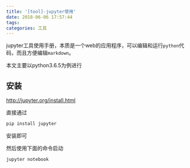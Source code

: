 ```yaml
---
title: '[tool]-jupyter使用'
date: 2018-06-06 17:57:44
tags:
categories: 工具
---
```


jupyter工具使用手册，本质是一个web的应用程序，可以编辑和运行`python`代码，而且方便编辑`markdown`。

本文主要以python3.6.5为例进行

<!--more-->

## 安装

http://jupyter.org/install.html

直接通过

``` python
pip install jupyter
```
安装即可

然后使用下面的命令启动

``` python
jupyter notebook
```
